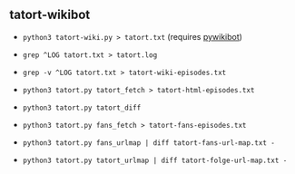 ## tatort-wikibot

* `python3 tatort-wiki.py > tatort.txt` (requires [pywikibot](https://www.mediawiki.org/wiki/Manual:Pywikibot))
* `grep ^LOG tatort.txt > tatort.log`
* `grep -v ^LOG tatort.txt > tatort-wiki-episodes.txt`
* `python3 tatort.py tatort_fetch > tatort-html-episodes.txt`
* `python3 tatort.py tatort_diff`

* `python3 tatort.py fans_fetch > tatort-fans-episodes.txt`
* `python3 tatort.py fans_urlmap | diff tatort-fans-url-map.txt -`
* `python3 tatort.py tatort_urlmap | diff tatort-folge-url-map.txt -`
